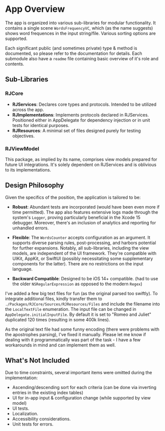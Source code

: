 # App Overview

The app is organized into various sub-libraries for modular functionality. It contains a single scene `WordsFrequencyVC`, which (as the name suggests) shows word frequences in the input string/file. Various sorting options are supported.

Each significant public (and sometimes private) type & method is documented, so please refer to the documentation for details. Each submodule also have a `readme` file containing basic overview of it's role and contents.  

## Sub-Libraries

### RJCore

- **RJServices**: Declares core types and protocols. Intended to be utilized across the app.
- **RJImplementations**: Implements protocols declared in RJServices. Positioned either in AppDelegate for dependency injection or in unit tests for identical purposes.
- **RJResources**: A minimal set of files designed purely for testing objectives.

### RJViewModel

This package, as implied by its name, comprises view models prepared for future UI integrations. It's solely dependent on RJServices and is oblivious to its implementations.

## Design Philosophy

Given the specifics of the position, the application is tailored to be:

- **Robust**: Abundant tests are incorporated (would have been even more if time permitted). The app also features extensive logs made through the system's `Logger`, proving particularly beneficial in the Xcode 15 debugger. Moreover, there's an inclusion of analytics and reporting for unhandled errors.

- **Flexible**: The `WordsCounter` accepts configuration as an argument. It supports diverse parsing rules, post-processing, and harbors potential for further expansions. Notably, all sub-libraries, including the view models, are independent of the UI framework. They're compatible with UIKit, AppKit, or SwiftUI (possibly necessitating some supplementary components for the latter). There are no restrictions on the input language.

- **Backward Compatible**: Designed to be iOS 14+ compatible. (had to use the older `NSRegularExpression` as opposed to the modern `Regex`)

I've added a few big text files for fun (as the original parsed too swiftly). To integrate additional files, kindly transfer them to `./Packages/RJCore/Sources/RJResources/Files` and include the filename into the `LocalTextFile` enumeration. The input file can be changed in `AppDelegate.initialInputFile`. By default it is set to "Romeo and Juliet" duplicated 120 times (resulting in some 400k lines). 

As the original text file had some funny encoding (there were problems with the apostrophes parsing), I've fixed it manually. Please let me know if dealing with it programmatically was part of the task - I have a few workarounds in mind and can implement them as well.

## What's Not Included

Due to time constraints, several important items were omitted during the implementation:

- Ascending/descending sort for each criteria (can be done via inverting entries in the existing index tables)
- UI for in-app input & configuration change (while supported by view model)
- UI tests.
- Localization.
- Accessibility considerations.
- Unit tests for errors.

